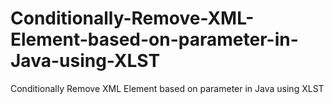 # Conditionally-Remove-XML-Element-based-on-parameter-in-Java-using-XLST
Conditionally Remove XML Element based on parameter in Java using XLST
